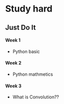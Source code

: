 # Study hard
## Just Do It

#### Week 1
- Python basic

#### Week 2
- Python mathmetics

#### Week 3
- What is Convolution??
